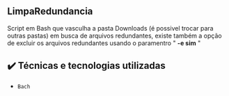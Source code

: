 ## LimpaRedundancia

Script em Bash que vasculha a pasta Downloads (é possivel trocar para outras pastas) em busca de arquivos redundantes, existe também a opção de excluir os arquivos redundantes usando o paramentro " **-e sim** "


## ✔️ Técnicas e tecnologias utilizadas

- ``Bach``


